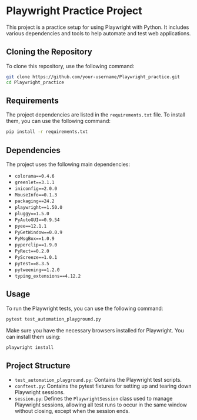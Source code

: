 # Playwright Practice Project

This project is a practice setup for using Playwright with Python. It includes various dependencies and tools to help automate and test web applications.

## Cloning the Repository

To clone this repository, use the following command:

```bash
git clone https://github.com/your-username/Playwright_practice.git
cd Playwright_practice
```

## Requirements

The project dependencies are listed in the `requirements.txt` file. To install them, you can use the following command:

```bash
pip install -r requirements.txt
```

## Dependencies

The project uses the following main dependencies:

- `colorama==0.4.6`
- `greenlet==3.1.1`
- `iniconfig==2.0.0`
- `MouseInfo==0.1.3`
- `packaging==24.2`
- `playwright==1.50.0`
- `pluggy==1.5.0`
- `PyAutoGUI==0.9.54`
- `pyee==12.1.1`
- `PyGetWindow==0.0.9`
- `PyMsgBox==1.0.9`
- `pyperclip==1.9.0`
- `PyRect==0.2.0`
- `PyScreeze==1.0.1`
- `pytest==8.3.5`
- `pytweening==1.2.0`
- `typing_extensions==4.12.2`

## Usage

To run the Playwright tests, you can use the following command:

```bash
pytest test_automation_playground.py
```

Make sure you have the necessary browsers installed for Playwright. You can install them using:

```bash
playwright install
```

## Project Structure

- `test_automation_playground.py`: Contains the Playwright test scripts.
- `conftest.py`: Contains the pytest fixtures for setting up and tearing down Playwright sessions.
- `session.py`: Defines the `PlaywrightSession` class used to manage Playwright sessions, allowing all test runs to occur in the same window without closing, except when the session ends.

